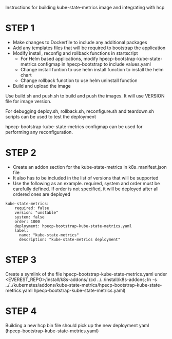Instructions for building kube-state-metrics image and integrating with hcp

# STEP 1
* Make changes to Dockerfile to include any additional packages
* Add any templates files that will be required to bootstrap the application
* Modify install, reconfig and rollback functions in startscript
  - For Helm based applications, modify hpecp-bootstrap-kube-state-metrics configmap in hpecp-bootstrap to include
  values.yaml
  - Change install funtion to use helm install function to install the helm chart
  - Change rollback function to use helm uninstall function
* Build and upload the image

Use build.sh and push.sh to build and push the images. It will use
VERSION file for image version.

For debugging
deploy.sh, rollback.sh, reconfigure.sh and teardown.sh scripts can be used to test the deployment

hpecp-bootstrap-kube-state-metrics configmap can be used for performing any reconfiguration.


# STEP 2
* Create an addon section for the kube-state-metrics in k8s_manifest.json file
* It also has to be included in the list of versions that will be supported
* Use the following as an example. required, system and order must be carefully defined.
  If order is not specified, it will be deployed after all ordered ones are deployed
```
kube-state-metrics:
    required: false
    version: "unstable"
    system: false
    order: 1000
    deployment: hpecp-bootstrap-kube-state-metrics.yaml
    label:
      name: "kube-state-metrics"
      description: "kube-state-metrics deployment"
```

# STEP 3
Create a symlink of the file hpecp-bootstrap-kube-state-metrics.yaml under <EVEREST_REPO>/install/k8s-addons/
(cd ../../install/k8s-addons; ln -s ../../kubernetes/addons/kube-state-metrics/hpecp-bootstrap-kube-state-metrics.yaml hpecp-bootstrap-kube-state-metrics.yaml)

# STEP 4
Building a new hcp bin file should pick up the new deployment yaml (hpecp-bootstrap-kube-state-metrics.yaml)

